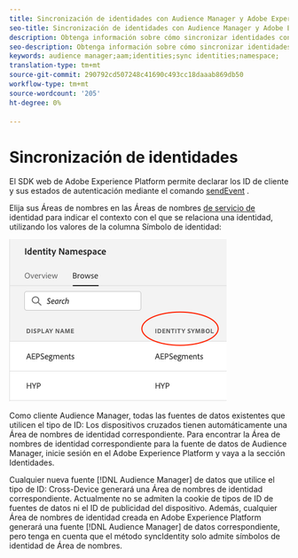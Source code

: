 ```yaml
---
title: Sincronización de identidades con Audience Manager y Adobe Experience Platform
seo-title: Sincronización de identidades con Audience Manager y Adobe Experience Platform con Adobe Experience Platform Web SDK
description: Obtenga información sobre cómo sincronizar identidades con Adobe Audience Manager con el SDK web Experience Platform
seo-description: Obtenga información sobre cómo sincronizar identidades con Adobe Audience Manager con el SDK web Experience Platform
keywords: audience manager;aam;identities;sync identities;namespace;
translation-type: tm+mt
source-git-commit: 290792cd507248c41690c493cc18daaab869db50
workflow-type: tm+mt
source-wordcount: '205'
ht-degree: 0%

---
```



# Sincronización de identidades

El SDK web de Adobe Experience Platform permite declarar los ID de cliente y sus estados de autenticación mediante el comando [sendEvent](./overview.md#syncing-identities) .

Elija sus Áreas de nombres en las Áreas de nombres [de servicio de](../../identity/../identity-service/namespaces.md) identidad para indicar el contexto con el que se relaciona una identidad, utilizando los valores de la columna Símbolo de identidad:

![Vista de la IU de Áreas de nombres](../../assets/edge_namespaceUI_identity-symbol.png)

Como cliente Audience Manager, todas las fuentes de datos existentes que utilicen el tipo de ID: Los dispositivos cruzados tienen automáticamente una Área de nombres de identidad correspondiente. Para encontrar la Área de nombres de identidad correspondiente para la fuente de datos de Audience Manager, inicie sesión en el Adobe Experience Platform y vaya a la sección Identidades.

Cualquier nueva fuente [!DNL Audience Manager] de datos que utilice el tipo de ID: Cross-Device generará una Área de nombres de identidad correspondiente. Actualmente no se admiten la cookie de tipos de ID de fuentes de datos ni el ID de publicidad del dispositivo. Además, cualquier Área de nombres de identidad creada en Adobe Experience Platform generará una fuente [!DNL Audience Manager] de datos correspondiente, pero tenga en cuenta que el método syncIdentity solo admite símbolos de identidad de Área de nombres.
